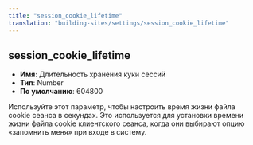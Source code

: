 ```yaml
---
title: "session_cookie_lifetime"
translation: "building-sites/settings/session_cookie_lifetime"
---
```


## session_cookie_lifetime

-   **Имя**: Длительность хранения куки сессий
-   **Тип**: Number
-   **По умолчанию**: 604800

Используйте этот параметр, чтобы настроить время жизни файла cookie сеанса в секундах. Это используется для установки времени жизни файла cookie клиентского сеанса, когда они выбирают опцию «запомнить меня» при входе в систему.
